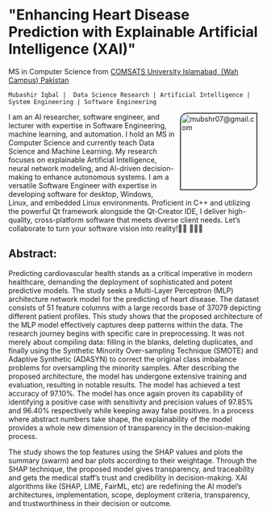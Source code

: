 # "Enhancing Heart Disease Prediction with Explainable Artificial Intelligence (XAI)"
  MS in Computer Science from [COMSATS University Islamabad, (Wah Campus) Pakistan](https://cuiwah.edu.pk/) 

	Mubashir Iqbal |  Data Science Research | Artificial Intelligence | System Engineering | Software Engineering

<img src="https://avatars.githubusercontent.com/u/34352213?v=4" width="150" height="150" alt="mubshr07@gmail.com" align="right" style="margin-left:10px;margin-right:10px;   border: 2px solid #555; border-top-left-radius:15px; border-bottom-right-radius:15px; ">
I am an AI researcher, software engineer, and lecturer with expertise in Software Engineering, machine learning, and automation. I hold an MS in Computer Science and currently teach Data Science and Machine Learning. My research focuses on explainable Artificial Intelligence, neural network modeling, and AI-driven decision-making to enhance autonomous systems. I am a versatile Software Engineer with expertise in developing software for desktop, Windows, Linux, and embedded Linux environments. Proficient in C++ and utilizing the powerful Qt framework alongside the Qt-Creator IDE, I deliver high-quality, cross-platform software that meets diverse client needs. Let’s collaborate to turn your software vision into reality!👨🏻‍ 👨🏻‍💻


## Abstract:

Predicting cardiovascular health stands as a critical imperative in modern healthcare, demanding the deployment of sophisticated and potent predictive models. The study seeks a Multi-Layer Perceptron (MLP) architecture network model for the predicting of heart disease. The dataset consists of 51 feature columns with a large records base of 37079 depicting different patient profiles. This study shows that the proposed architecture of the MLP model effectively captures deep patterns within the data. The research journey begins with specific care in preprocessing. It was not merely about compiling data: filling in the blanks, deleting duplicates, and finally using the Synthetic Minority Over-sampling Technique (SMOTE) and Adaptive Synthetic (ADASYN) to correct the original class imbalance problems for oversampling the minority samples. After describing the proposed architecture, the model has undergone extensive training and evaluation, resulting in notable results. The model has achieved a test accuracy of 97.10%. The model has once again proven its capability of identifying a positive case with sensitivity and precision values of 97.85% and 96.40% respectively while keeping away false positives. In a process where abstract numbers take shape, the explainability of the model provides a whole new dimension of transparency in the decision-making process.

The study shows the top features using the SHAP values and plots the summary (swarm) and bar plots according to their weightage. Through the SHAP technique, the proposed model gives transparency, and traceability and gets the medical staff’s trust and credibility in decision-making. XAI algorithms like (SHAP, LIME, FairML, etc) are redefining the AI model’s architectures, implementation, scope, deployment criteria, transparency, and trustworthiness in their decision or outcome.


